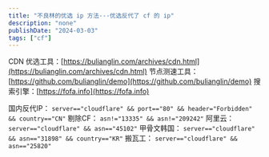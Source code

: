 ```yaml
---
title: "不良林的优选 ip 方法---优选反代了 cf 的 ip"
description: "none"
publishDate: "2024-03-03"
tags: ["cf"]
---
```


<!-- more --> 

CDN 优选工具：[https://bulianglin.com/archives/cdn.html](https://bulianglin.com/archives/cdn.html)
节点测速工具：[https://github.com/bulianglin/demo](https://github.com/bulianglin/demo)
搜索引擎：[https://fofa.info](https://fofa.info)

国内反代IP：
`server=="cloudflare" && port=="80" && header="Forbidden" && country=="CN"`
剔除CF：
`asn!="13335" && asn!="209242"`
阿里云：
`server=="cloudflare" && asn=="45102"`
甲骨文韩国：
`server=="cloudflare" && asn=="31898" && country=="KR"`
搬瓦工：
`server=="cloudflare" && asn=="25820"`